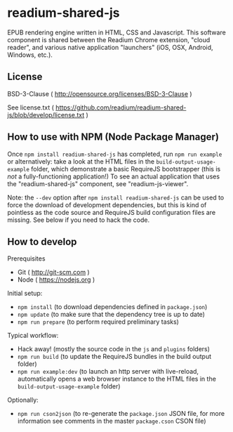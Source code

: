 # readium-shared-js

EPUB rendering engine written in HTML, CSS and Javascript.
This software component is shared between the Readium Chrome extension, "cloud reader",
and various native application "launchers" (iOS, OSX, Android, Windows, etc.).


## License

BSD-3-Clause ( http://opensource.org/licenses/BSD-3-Clause )

See license.txt ( https://github.com/readium/readium-shared-js/blob/develop/license.txt )


## How to use with NPM (Node Package Manager)

Once `npm install readium-shared-js` has completed, run `npm run example`
or alternatively: take a look at the HTML files in the `build-output-usage-example` folder,
which demonstrate a basic RequireJS bootstrapper (this is *not* a fully-functioning application!)
To see an actual application that uses the "readium-shared-js" component, see "readium-js-viewer".

Note: the `--dev` option after `npm install readium-shared-js` can be used to force the download of development dependencies,
but this is kind of pointless as the code source and RequireJS build configuration files are missing.
See below if you need to hack the code.


## How to develop

Prerequisites

* Git ( http://git-scm.com )
* Node ( https://nodejs.org )

Initial setup:

* `npm install` (to download dependencies defined in `package.json`)
* `npm update` (to make sure that the dependency tree is up to date)
* `npm run prepare` (to perform required preliminary tasks)

Typical workflow:

* Hack away! (mostly the source code in the `js` and `plugins` folders)
* `npm run build` (to update the RequireJS bundles in the build output folder)
* `npm run example:dev` (to launch an http server with live-reload, automatically opens a web browser instance to the HTML files in the `build-output-usage-example` folder)

Optionally:

* `npm run cson2json` (to re-generate the `package.json` JSON file, for more information see comments in the master `package.cson` CSON file)